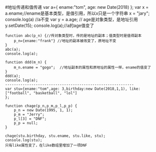 #地址传递和值传递
	var a={
        ename:"tom",
        age: new Date(2018)
    };
    var x = a.ename;//ename是基本类型，是值引用，所以x只是一个字符串
    x = "jary";
    console.log(a)   //a不变
    var y = a.age;  // age是对象类型，是地址引用
    y.setDate(15);
    console.log(a);//a的age值变了

    function abc(p_n) {//传对象类型时，传的是地址的副本；值类型时是值得副本
        p_n={ename:"frank"} //地址的副本被改变了，原地址不变
    }
    abc(a);
    console.log(a);

    function ddd(m_n) {
        m_n.ename = "gogo";  //地址副本的属性和原地址的属性一样，ename的值变了
    }
    ddd(a);
    console.log(a);       
	-----------------------------------------------------------
	var stu={ename:"tom",age: 3,birthday:new Date(2018,1,1), like: ["football", "basketball", "lol"]
    };

    function chage(p_n,p_m,p_l,p_p) {
        p_n = new Date(1995, 1, 1);
        p_m = "Jerry";
        p_l[3] = "DNF";
        p_p = null;
    }

    chage(stu.birthday, stu.ename, stu.like, stu);
    console.log(stu);
	只有like属性变了，在like数组里增加了一项DNF